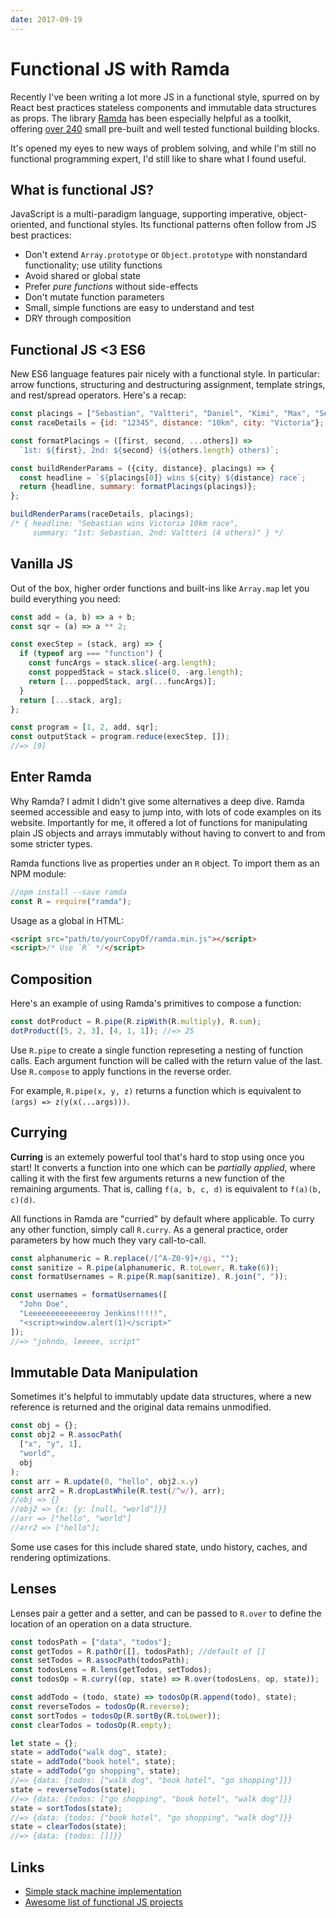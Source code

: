 ```yaml
---
date: 2017-09-19
---
```


# Functional JS with Ramda

Recently I've been writing a lot more JS in a functional style, spurred on by React best practices stateless components and immutable data structures as props. The library [Ramda](http://ramdajs.com/) has been especially helpful as a toolkit, offering [over 240](http://ramdajs.com/docs/) small pre-built and well tested functional building blocks.

It's opened my eyes to new ways of problem solving, and while I'm still no functional programming expert, I'd still like to share what I found useful.

## What is functional JS?
JavaScript is a multi-paradigm language, supporting imperative, object-oriented, and functional styles. Its functional patterns often follow from JS best practices:

* Don't extend `Array.prototype` or `Object.prototype` with nonstandard functionality; use utility functions
* Avoid shared or global state
* Prefer _pure functions_ without side-effects
* Don't mutate function parameters
* Small, simple functions are easy to understand and test
* DRY through composition

## Functional JS <3 ES6
New ES6 language features pair nicely with a functional style. In particular: arrow functions, structuring and destructuring assignment, template strings, and rest/spread operators. Here's a recap:

```js
const placings = ["Sebastian", "Valtteri", "Daniel", "Kimi", "Max", "Sergio"];
const raceDetails = {id: "12345", distance: "10km", city: "Victoria"};

const formatPlacings = ([first, second, ...others]) =>
  `1st: ${first}, 2nd: ${second} (${others.length} others)`;

const buildRenderParams = ({city, distance}, placings) => {
  const headline = `${placings[0]} wins ${city} ${distance} race`;
  return {headline, summary: formatPlacings(placings)};
};

buildRenderParams(raceDetails, placings);
/* { headline: "Sebastian wins Victoria 10km race",
     summary: "1st: Sebastian, 2nd: Valtteri (4 others)" } */
```

## Vanilla JS
Out of the box, higher order functions and built-ins like `Array.map` let you build everything you need:

```js
const add = (a, b) => a + b;
const sqr = (a) => a ** 2;

const execStep = (stack, arg) => {
  if (typeof arg === "function") {
    const funcArgs = stack.slice(-arg.length);
    const poppedStack = stack.slice(0, -arg.length);
    return [...poppedStack, arg(...funcArgs)];
  }
  return [...stack, arg];
};

const program = [1, 2, add, sqr];
const outputStack = program.reduce(execStep, []);
//=> [9]
```

## Enter Ramda
Why Ramda? I admit I didn't give some alternatives a deep dive. Ramda seemed accessible and easy to jump into, with lots of code examples on its website. Importantly for me, it offered a lot of functions for manipulating plain JS objects and arrays immutably without having to convert to and from some stricter types.

Ramda functions live as properties under an `R` object. To import them as an NPM module:
```js
//npm install --save ramda
const R = require("ramda");
```

Usage as a global in HTML:
```html
<script src="path/to/yourCopyOf/ramda.min.js"></script>
<script>/* Use `R` */</script>
```

## Composition
Here's an example of using Ramda's primitives to compose a function:
```js
const dotProduct = R.pipe(R.zipWith(R.multiply), R.sum);
dotProduct([5, 2, 3], [4, 1, 1]); //=> 25
```

Use `R.pipe` to create a single function represeting a nesting of function calls. Each argument function will be called with the return value of the last. Use `R.compose` to apply functions in the reverse order.

For example, `R.pipe(x, y, z)` returns a function which is equivalent to `(args) => z(y(x(...args)))`.


## Currying
**Curring** is an extemely powerful tool that's hard to stop using once you start! It converts a function into one which can be _partially applied_, where calling it with the first few arguments returns a new function of the remaining arguments. That is, calling `f(a, b, c, d)` is equivalent to `f(a)(b, c)(d)`.

All functions in Ramda are "curried" by default where applicable. To curry any other function, simply call `R.curry`. As a general practice, order parameters by how much they vary call-to-call.

```js
const alphanumeric = R.replace(/[^A-Z0-9]+/gi, "");
const sanitize = R.pipe(alphanumeric, R.toLower, R.take(6));
const formatUsernames = R.pipe(R.map(sanitize), R.join(", "));

const usernames = formatUsernames([
  "John Doe",
  "Leeeeeeeeeeeeeroy Jenkins!!!!!",
  "<script>window.alert(1)</script>"
]);
//=> "johndo, leeeee, script"
```

## Immutable Data Manipulation
Sometimes it's helpful to immutably update data structures, where a new reference is returned and the original data remains unmodified.

```js
const obj = {};
const obj2 = R.assocPath(
  ["x", "y", 1],
  "world",
  obj
);
const arr = R.update(0, "hello", obj2.x.y)
const arr2 = R.dropLastWhile(R.test(/^w/), arr);
//obj => {}
//obj2 => {x: {y: [null, "world"]}}
//arr => ["hello", "world"]
//arr2 => ["hello"];
```

Some use cases for this include shared state, undo history, caches, and rendering optimizations.

## Lenses
Lenses pair a getter and a setter, and can be passed to `R.over` to define the location of an operation on a data structure.

```js
const todosPath = ["data", "todos"];
const getTodos = R.pathOr([], todosPath); //default of []
const setTodos = R.assocPath(todosPath);
const todosLens = R.lens(getTodos, setTodos);
const todosOp = R.curry((op, state) => R.over(todosLens, op, state));

const addTodo = (todo, state) => todosOp(R.append(todo), state);
const reverseTodos = todosOp(R.reverse);
const sortTodos = todosOp(R.sortBy(R.toLower));
const clearTodos = todosOp(R.empty);

let state = {};
state = addTodo("walk dog", state);
state = addTodo("book hotel", state);
state = addTodo("go shopping", state);
//=> {data: {todos: ["walk dog", "book hotel", "go shopping"]}}
state = reverseTodos(state);
//=> {data: {todos: ["go shopping", "book hotel", "walk dog"]}}
state = sortTodos(state);
//=> {data: {todos: ["book hotel", "go shopping", "walk dog"]}}
state = clearTodos(state);
//=> {data: {todos: []]}}
```

## Links
* [Simple stack machine implementation](https://gist.github.com/csauve/5912c4c58a42052df8300902d4b012ea)
* [Awesome list of functional JS projects](https://github.com/stoeffel/awesome-fp-js)
